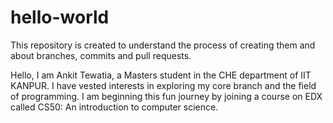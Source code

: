# hello-world
This repository is created to understand the process of creating them and about branches, commits and pull requests.

Hello,
I am Ankit Tewatia, a Masters student in the CHE department of IIT KANPUR. I have vested interests in exploring my core branch and the field of programming. I am beginning this fun journey by joining a course on EDX called CS50: An introduction to computer science.
